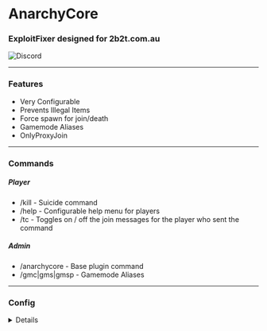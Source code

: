 # AnarchyCore
### ExploitFixer designed for 2b2t.com.au
![Discord](https://img.shields.io/discord/801552028504555550?label=Discord)
___

### Features

* Very Configurable
* Prevents Illegal Items
* Force spawn for join/death
* Gamemode Aliases
* OnlyProxyJoin

___

### Commands
##### Player
* /kill \- Suicide command
* /help \- Configurable help menu for players
* /tc \- Toggles on / off the join messages for the player who sent the command
##### Admin
* /anarchycore \- Base plugin command
* /gmc|gms|gmsp \- Gamemode Aliases
___

### Config
<details>

```yml
prefix: "&8[&2&lAnarchy&4&lCore&r&8]&r "
gamemode-aliases:
  enabled: true
toggle-connection-msgs:
  enabled: true
  on-msg: "&aConnection messages are now SHOWN"
  off-msg: "&cConnection messages are now HIDDEN"
connection-messages:
  first-join-message: "&b%player% joined for the first time"
  join-message: "&7%player% joined the game"
  quit-message: "&7%player% has left the game"
help:
  enabled: true
  message:
    - "&6-----------------------------------------------------"
    - "&3/spawn teleport to spawn"
    - "&3/toggleconnectionmsgs to toggle join and leave messages."
    - "&3/kill to kill yourself."
    - "&3/anarchycore help for more admin help"
    - "&6-----------------------------------------------------"
kill:
  enabled: true
only-proxy-join:
  enabled: true
  whitelist:
    - 127.0.0.1
  kick-message: '&cYou have to join through the proxy.'
illegal-items:
  remove-overstacked: true
  remove-potions: true
  checks:
    chunk-load: true
    inventory: true
    pickup: true
    hopper-move: true
    block-place: true
  blacklist:
    - "BEDROCK"
    - "COMMAND_REPEATING"
    - "COMMAND_MINECART"
    - "COMMAND_CHAIN"
    - "COMMAND"
    - "ENDER_PORTAL_FRAME"
    - "KNOWLEDGE_BOOK"
    - "MOB_SPAWNER"
    - "PORTAL"
    - "STRUCTURE_BLOCK"
    - "STRUCTURE_VOID"
```
</details>
